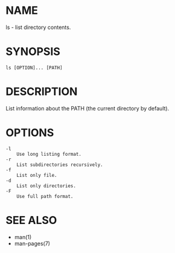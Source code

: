 # NAME
ls - list directory contents.

# SYNOPSIS

    ls [OPTION]... [PATH]

# DESCRIPTION
List information about the PATH (the current directory by default).

# OPTIONS

    -l
        Use long listing format.
    -r
        List subdirectories recursively.
    -f
        List only file.
    -d
        List only directories.
    -F
        Use full path format.

# SEE ALSO
- man(1)
- man-pages(7)
